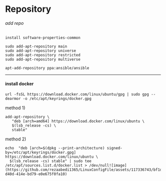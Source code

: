 
# Repository

###### add repo
 
```
install software-properties-common
```
```
sudo add-apt-repository main
sudo add-apt-repository universe
sudo add-apt-repository restricted
sudo add-apt-repository multiverse 
```

```
apt-add-repository ppa:ansible/ansible
```
-----------------
#### install docker
```
url -fsSL https://download.docker.com/linux/ubuntu/gpg | sudo gpg --dearmor -o /etc/apt/keyrings/docker.gpg
```
method 1)
```
add-apt-repository \
   "deb [arch=amd64] https://download.docker.com/linux/ubuntu \
   $(lsb_release -cs) \
   stable"
```

 method 2)
```
echo  "deb [arch=$(dpkg --print-architecture) signed-by=/etc/apt/keyrings/docker.gpg] https://download.docker.com/linux/ubuntu \
  $(lsb_release -cs) stable" | sudo tee /etc/apt/sources.list.d/docker.list > /dev/null![image](https://github.com/rezaabedi1365/LinuxConfigFile/assets/117336743/bf1dae99-d40d-414e-bd79-e0e675f0fa10)

```


